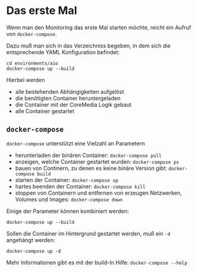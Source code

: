 
# Das erste Mal

Wenn man den Monitoring das erste Mal starten möchte, reicht ein Aufruf von `docker-compose`.

Dazu muß man sich in das Verzeichniss begeben, in dem sich die entsprechende YAML Konfiguration befindet:


    cd environments/aio
    docker-compose up --build

Hierbei werden
 - alle bestehenden Abhängigkeiten aufgelöst
 - die benötigten Container heruntergeladen
 - die Container mit der CoreMedia Logik gebaut
 - alle Container gestartet

## `docker-compose`

`docker-compose` unterstützt eine Vielzahl an Parametern

 - herunterladen der binären Container: `docker-compose pull`
 - anzeigen, welche Container gestartet wurden: `docker-compose ps`
 - bauen von Continern, zu denen es keine binäre Version gibt: `docker-compose build`
 - starten der Container: `docker-compose up`
 - hartes beenden der Container: `docker-compose kill`
 - stoppen von Containern und entfernen von erzeugen Netzwerken, Volumes und Images: `docker-compose down`

Einige der Parameter können kombiniert werden:

    docker-compose up --build

Sollen die Container im Hintergrund gestartet werden, muß ein `-d` angehängt werden:

    docker-compose up -d


Mehr Informationen gibt es mit der build-In Hilfe: `docker-compose --help`
